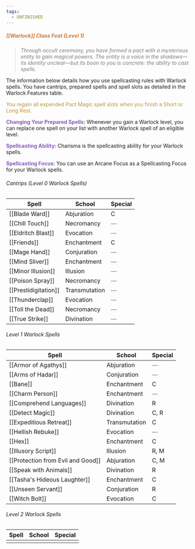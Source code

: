 ```yaml
---
tags:
  - UNFINISHED
---
```

##### <span style="color:rgb(203, 123, 55)">*[[Warlock]] Class Feat (Level 1)*</span>

> *<span style="color:rgb(125, 125, 125)">Through occult ceremony, you have formed a pact with a mysterious entity to gain magical powers. The entity is a voice in the shadows—its identity unclear—but its boon to you is concrete: the ability to cast spells. </span>*

The information below details how you use spellcasting rules with Warlock spells. You have cantrips, prepared spells and spell slots as detailed in the Warlock Features table.

<span style="color:rgb(193, 145, 56)">You regain all expended Pact Magic spell slots when you finish a Short or Long Rest.</span>

**<span style="color:rgb(134, 93, 187)">Changing Your Prepared Spells</span>**: Whenever you gain a Warlock level, you can replace one spell on your list with another Warlock spell of an eligible level.

**<span style="color:rgb(134, 93, 187)">Spellcasting Ability</span>**: Charisma is the spellcasting ability for your Warlock spells.

**<span style="color:rgb(134, 93, 187)">Spellcasting Focus</span>**: You can use an Arcane Focus as a Spellcasting Focus for your Warlock spells.

###### Cantrips (Level 0 Warlock Spells)

| Spell                | School        | Special                                         |
| -------------------- | ------------- | ----------------------------------------------- |
| [[Blade Ward]]       | Abjuration    | C                                               |
| [[Chill Touch]]      | Necromancy    | <span style="color:rgb(125, 125, 125)">—</span> |
| [[Eldritch Blast]]   | Evocation     | <span style="color:rgb(125, 125, 125)">—</span> |
| [[Friends]]          | Enchantment   | C                                               |
| [[Mage Hand]]        | Conjuration   | <span style="color:rgb(125, 125, 125)">—</span> |
| [[Mind Sliver]]      | Enchantment   | <span style="color:rgb(125, 125, 125)">—</span> |
| [[Minor Illusion]]   | Illusion      | <span style="color:rgb(125, 125, 125)">—</span> |
| [[Poison Spray]]     | Necromancy    | <span style="color:rgb(125, 125, 125)">—</span> |
| [[Prestidigitation]] | Transmutation | <span style="color:rgb(125, 125, 125)">—</span> |
| [[Thunderclap]]      | Evocation     | <span style="color:rgb(125, 125, 125)">—</span> |
| [[Toll the Dead]]    | Necromancy    | <span style="color:rgb(125, 125, 125)">—</span> |
| [[True Strike]]      | Divination    | <span style="color:rgb(125, 125, 125)">—</span> |
###### Level 1 Warlock Spells

| Spell                             | School        | Special                                         |
| --------------------------------- | ------------- | ----------------------------------------------- |
| [[Armor of Agathys]]              | Abjuration    | <span style="color:rgb(125, 125, 125)">—</span> |
| [[Arms of Hadar]]                 | Conjuration   | <span style="color:rgb(125, 125, 125)">—</span> |
| [[Bane]]                          | Enchantment   | C                                               |
| [[Charm Person]]                  | Enchantment   | <span style="color:rgb(125, 125, 125)">—</span> |
| [[Comprehend Languages]]          | Divination    | R                                               |
| [[Detect Magic]]                  | Divination    | C, R                                            |
| [[Expeditious Retreat]]           | Transmutation | C                                               |
| [[Hellish Rebuke]]                | Evocation     | <span style="color:rgb(125, 125, 125)">—</span> |
| [[Hex]]                           | Enchantment   | C                                               |
| [[Illusory Script]]               | Illusion      | R, M                                            |
| [[Protection from Evil and Good]] | Abjuration    | C, M                                            |
| [[Speak with Animals]]            | Divination    | R                                               |
| [[Tasha's Hideous Laughter]]      | Enchantment   | C                                               |
| [[Unseen Servant]]                | Conjuration   | R                                               |
| [[Witch Bolt]]                    | Evocation     | C                                               |

###### Level 2 Warlock Spells

| Spell | School | Special |
| ----- | ------ | ------- |
|       |        |         |
